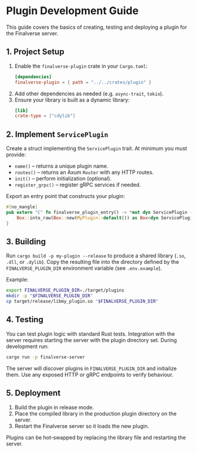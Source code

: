# Plugin Development Guide

This guide covers the basics of creating, testing and deploying a plugin for the Finalverse server.

## 1. Project Setup

1. Enable the `finalverse-plugin` crate in your `Cargo.toml`:
   ```toml
   [dependencies]
   finalverse-plugin = { path = "../../crates/plugin" }
   ```
2. Add other dependencies as needed (e.g. `async-trait`, `tokio`).
3. Ensure your library is built as a dynamic library:
   ```toml
   [lib]
   crate-type = ["cdylib"]
   ```

## 2. Implement `ServicePlugin`

Create a struct implementing the `ServicePlugin` trait. At minimum you must provide:

- `name()` – returns a unique plugin name.
- `routes()` – returns an Axum `Router` with any HTTP routes.
- `init()` – perform initialization (optional).
- `register_grpc()` – register gRPC services if needed.

Export an entry point that constructs your plugin:

```rust
#[no_mangle]
pub extern "C" fn finalverse_plugin_entry() -> *mut dyn ServicePlugin {
    Box::into_raw(Box::new(MyPlugin::default()) as Box<dyn ServicePlugin>)
}
```

## 3. Building

Run `cargo build -p my-plugin --release` to produce a shared library (`.so`, `.dll`, or `.dylib`). Copy the resulting file into the directory defined by the `FINALVERSE_PLUGIN_DIR` environment variable (see `.env.example`).

Example:
```bash
export FINALVERSE_PLUGIN_DIR=./target/plugins
mkdir -p "$FINALVERSE_PLUGIN_DIR"
cp target/release/libmy_plugin.so "$FINALVERSE_PLUGIN_DIR"
```

## 4. Testing

You can test plugin logic with standard Rust tests. Integration with the server requires starting the server with the plugin directory set. During development run:

```bash
cargo run -p finalverse-server
```

The server will discover plugins in `FINALVERSE_PLUGIN_DIR` and initialize them. Use any exposed HTTP or gRPC endpoints to verify behaviour.

## 5. Deployment

1. Build the plugin in release mode.
2. Place the compiled library in the production plugin directory on the server.
3. Restart the Finalverse server so it loads the new plugin.

Plugins can be hot-swapped by replacing the library file and restarting the server.

